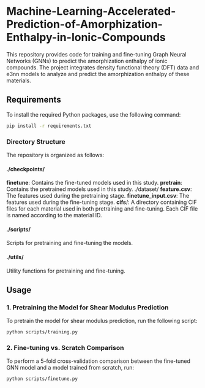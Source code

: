 # Machine-Learning-Accelerated-Prediction-of-Amorphization-Enthalpy-in-Ionic-Compounds

This repository provides code for training and fine-tuning Graph Neural Networks (GNNs) to predict the amorphization enthalpy of ionic compounds. The project integrates density functional theory (DFT) data and e3nn models to analyze and predict the amorphization enthalpy of these materials.


## Requirements

To install the required Python packages, use the following command:

```bash
pip install -r requirements.txt
```


### Directory Structure
The repository is organized as follows:

#### ./checkpoints/
**finetune**: Contains the fine-tuned models used in this study.
**pretrain**: Contains the pretrained models used in this study.
./dataset/
**feature.csv**: The features used during the pretraining stage.
**finetune_input.csv**: The features used during the fine-tuning stage.
**cifs**/: A directory containing CIF files for each material used in both pretraining and fine-tuning. Each CIF file is named according to the material ID.
#### ./scripts/
Scripts for pretraining and fine-tuning the models.
#### ./utils/
Utility functions for pretraining and fine-tuning.


## Usage
### 1. Pretraining the Model for Shear Modulus Prediction
To pretrain the model for shear modulus prediction, run the following script:
```bash
python scripts/training.py
```

### 2. Fine-tuning vs. Scratch Comparison
To perform a 5-fold cross-validation comparison between the fine-tuned GNN model and a model trained from scratch, run:
```bash
python scripts/finetune.py
```
